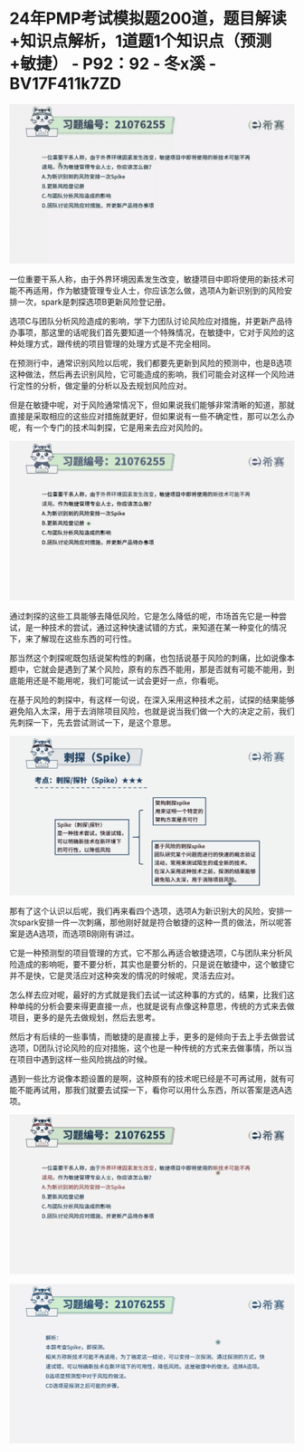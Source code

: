 # 24年PMP考试模拟题200道，题目解读+知识点解析，1道题1个知识点（预测+敏捷） - P92：92 - 冬x溪 - BV17F411k7ZD

![](img/1d52dff50a576e80ca2f69b96b8552de_0.png)

一位重要干系人称，由于外界环境因素发生改变，敏捷项目中即将使用的新技术可能不再适用，作为敏捷管理专业人士，你应该怎么做，选项A为新识别到的风险安排一次，spark是刺探选项B更新风险登记册。

选项C与团队分析风险造成的影响，学下力团队讨论风险应对措施，并更新产品待办事项，那这里的话呢我们首先要知道一个特殊情况，在敏捷中，它对于风险的这种处理方式，跟传统的项目管理的处理方式是不完全相同。

在预测行中，通常识别风险以后呢，我们都要先更新到风险的预测中，也是B选项这种做法，然后再去识别风险，它可能造成的影响，我们可能会对这样一个风险进行定性的分析，做定量的分析以及去规划风险应对。

但是在敏捷中呢，对于风险通常情况下，但如果说我们能够非常清晰的知道，那就直接是采取相应的这些应对措施就更好，但如果说有一些不确定性，那可以怎么办呢，有一个专门的技术叫刺探，它是用来去应对风险的。



![](img/1d52dff50a576e80ca2f69b96b8552de_2.png)

通过刺探的这些工具能够去降低风险，它是怎么降低的呢，市场首先它是一种尝试，是一种技术的尝试，通过这种快速试错的方式，来知道在某一种变化的情况下，来了解现在这些东西的可行性。

那当然这个刺探呢既包括说架构性的刺痛，也包括说基于风险的刺痛，比如说像本题中，它就会是遇到了某个风险，原有的东西不能用，那是否就有可能不能用，到底能用还是不能用呢，我们可能试一试会更好一点，你看呃。

在基于风险的刺探中，有这样一句说，在深入采用这种技术之前，试探的结果能够避免陷入太深，用于去消除项目风险，也就是说当我们做一个大的决定之前，我们先刺探一下，先去尝试测试一下，是这个意思。



![](img/1d52dff50a576e80ca2f69b96b8552de_4.png)

那有了这个认识以后呢，我们再来看四个选项，选项A为新识别大的风险，安排一次spark安排一件一次刺痛，那他刚好就是符合敏捷的这种一贯的做法，所以呢答案是选A选项，而选项B刚刚有讲过。

它是一种预测型的项目管理的方式，它不那么再适合敏捷选项，C与团队来分析风险造成的影响呃，要不要分析，其实也是要分析的，只是说在敏捷中，这个敏捷它并不是快，它是灵活应对这种突发的情况的时候呢，灵活去应对。

怎么样去应对呢，最好的方式就是我们去试一试这种事的方式的，结果，比我们这种单纯的分析会要来得更直接一点，也就是说有点像这种意思，传统的方式来去做项目，更多的是先去做规划，然后去思考。

然后才有后续的一些事情，而敏捷的是直接上手，更多的是倾向于去上手去做尝试选项，D团队讨论风险的应对措施，这个也是一种传统的方式来去做事情，所以当在项目中遇到这样一些风险挑战的时候。

遇到一些比方说像本题设置的是啊，这种原有的技术呢已经是不可再试用，就有可能不能再试用，那我们就要去试探一下，看你可以用什么东西，所以答案是选A选项。



![](img/1d52dff50a576e80ca2f69b96b8552de_6.png)

![](img/1d52dff50a576e80ca2f69b96b8552de_7.png)